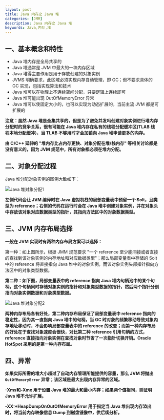 ```yaml
---
layout: post
title: Java 内存之 Java 堆
categories: [JMM]
description: Java 内存之 Java 堆
keywords: Java,内存,堆
---
```


## 一、基本概念和特性

- Java 堆内存是全局共享的
- Java 堆通常是 JVM 中最大的一块内存区域
- Java 堆得主要作用是用于存放创建的对象实例
- JVMS 明确要求，此区域必须实现内存自动管理，即 GC；但不要求具体的 GC 实现，包括实现算法和技术
- Java 堆可以在物理上不连续空间分配，只要逻辑上连续即可
- Java 堆可能出现 OutOfMemoryError 异常
- Java 堆可以使固定大小的，也可以实现为动态扩展的，当前主流 JVM 都是可扩展的

<!--more-->

**注意：虽然 Java 堆是全集共享的，但是为了避免并发吗创建对象实例进行堆内存分配时的竞争关系，很有可能在 Java 堆内存在私有的线程分配缓冲区(TLAB 线程本地分配缓冲)，当 TLAB 不够用时才会加锁向 Java 堆申请更多的内存。**

**由 C/C++ 延伸的 "堆内存比占内存更快、对象分配在堆/栈内存" 等相关讨论都是没有意义的，因为 JVM 规范中，所有对象都必须在堆内分配。**

## 二、对象分配过程

Java 堆分配对象实例的图例大致如下：

![Java 堆对象分配1](https://cdn.mritd.me/markdown/hexo_java_jmm_heap1.png)

**左侧代码会让 JVM 编译时在 Java 虚拟机栈的局部变量表中预留一个 Solt，且类型为 reference；右侧的代码在运行时会在 Java 堆中创建对象实例，并在对象头中存放该对象对应数据类型的指针，其指向方法区中的对象数据类型。**

## 三、JVM 内存布局选择

**一般在 JVM 实现时有两种内存布局方案可以选择：**

第一种：如上图所示，根据 JMM 规范要求 "一个 reference 至少能间接或者直接的查找到该对象实例的内存地址和对应数据类型"；那么局部变量表中存储的 Solt 中的 reference 将直接指向 Java 堆中的对象实例，而该对象实例头部指针指向方法区中的对象类型数据。

**第二种：如下图，局部变量表中的 reference 指向 Java 堆内句柄池中的某个句柄，这个句柄同时存储对象实例的指针和对象类型数据的指针，然后两个指针分别指向对象实例数据和对象类型数据。**

![Java 堆对象分配2](https://cdn.mritd.me/markdown/hexo_java_jmm_heap2.png)


**两种内存布局各有好处，第二种内存布局保证了局部变量表中 reference 指向的稳定性，因为其一直指向 Java 堆中的句柄，当 GC 时对象的频繁移动导致对象内存地址移动时，不会影响局部变量表中的 reference 的改变；而第一种内存布局的好处在于查找对象速度会很快，对比第二种 reference 引用句柄的方式，reference 直接指向对象实例在查找对象时节省了一次指针切换开销。Oracle HotSpot 采用的是第一种内存布局。**

## 四、异常

**如果实际所需的堆大小超过了自动内存管理所能提供的容量，那么 JVM 将抛出 `OutOfMemoryError` 异常；该区域是最大出现内存异常的区域。**

**-Xms和-Xmx 用于设置 Java 堆的最大和最小内存；如果两个值相同，则证明 Java 堆不允许扩展。**

**-XX:+HeapDumpOnOutOfMemoryError 用于指定当 Java 堆出现内存溢出时，将当前内存映像信息 Dump 到磁盘镜像中，供后续分析。**
